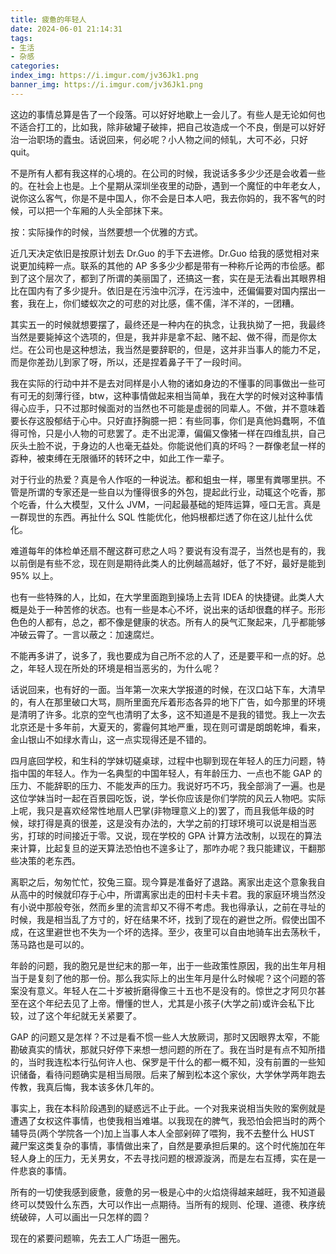 ```yaml
---
title: 疲惫的年轻人
date: 2024-06-01 21:14:31
tags:
- 生活
- 杂感
categories:
index_img: https://i.imgur.com/jv36Jk1.png
banner_img: https://i.imgur.com/jv36Jk1.png
---
```


这边的事情总算是告了一个段落。可以好好地歇上一会儿了。有些人是无论如何也不适合打工的，比如我，除非破罐子破摔，把自己妆造成一个不良，倒是可以好好治一治职场的蠹虫。话说回来，何必呢？小人物之间的倾轧，大可不必，只好 quit。

不是所有人都有我这样的心境的。在公司的时候，我说话多多少少还是会收着一些的。在社会上也是。上个星期从深圳坐夜里的动卧，遇到一个魔怔的中年老女人，说你这么客气，你是不是中国人，你不会是日本人吧，我去你妈的，我不客气的时候，可以把一个车厢的人头全部抹下来。

按：实际操作的时候，当然要想一个优雅的方式。

近几天决定依旧是按原计划去 Dr.Guo 的手下去进修。Dr.Guo 给我的感觉相对来说更加纯粹一点。联系的其他的 AP 多多少少都是带有一种称斤论两的市侩感。都到了这个层次了，都到了所谓的美丽国了，还搞这一套，实在是无法看出其眼界相比在国内有了多少提升。依旧是在污浊中沉浮，在污浊中，还偏偏要对国内摆出一套，我在上，你们蝼蚁次之的可悲的对比感，儒不儒，洋不洋的，一团糟。

其实五一的时候就想要摆了，最终还是一种内在的执念，让我执拗了一把，我最终当然是要毙掉这个选项的，但是，我并非是拿不起、赌不起、做不得，而是你太烂。在公司也是这种想法，我当然是要辞职的，但是，这并非当事人的能力不足，而是你差劲儿到家了呀，所以，还是捏着鼻子干了一段时间。

我在实际的行动中并不是去对同样是小人物的诸如身边的不懂事的同事做出一些可有可无的刻薄行径，btw，这种事情做起来相当简单，我在大学的时候对这种事情得心应手，只不过那时候面对的当然也不可能是虚弱的同辈人。不做，并不意味着要长存这股郁结于心中。只好直抒胸臆一把：有些同事，你们是真他妈蠢啊，不值得可怜，只是小人物的可悲罢了。走不出泥潭，偏偏又像猪一样在四维乱拱，自己灰头土脸不说，于身边的人也毫无益处。你能说他们真的坏吗？一群像老鼠一样的孬种，被束缚在无限循环的转环之中，如此工作一辈子。

对于行业的热爱？真是令人作呕的一种说法。都和蛆虫一样，哪里有粪哪里拱。不管是所谓的专家还是一些自以为懂得很多的外包，提起此行业，动辄这个吃香，那个吃香，什么大模型，又什么 JVM，一问起最基础的矩阵运算，哑口无言。真是一群现世的东西。再扯什么 SQL 性能优化，他妈根都烂透了你在这儿扯什么优化。

难道每年的体检单还扇不醒这群可悲之人吗？要说有没有混子，当然也是有的，我以前倒是有些不忿，现在则是期待此类人的比例越高越好，低了不好，最好是能到 95% 以上。

也有一些特殊的人，比如，在大学里面跑到操场上去背 IDEA 的快捷键。此类人大概是处于一种苦修的状态。也有一些是本心不坏，说出来的话却很蠢的样子。形形色色的人都有，总之，都不像是健康的状态。所有人的戾气汇聚起来，几乎都能够冲破云霄了。一言以蔽之：加速腐烂。

不能再多讲了，说多了，我也要成为自己所不忿的人了，还是要平和一点的好。总之，年轻人现在所处的环境是相当恶劣的，为什么呢？

话说回来，也有好的一面。当年第一次来大学报道的时候，在汉口站下车，大清早的，有人在那里破口大骂，厕所里面充斥着形态各异的地下广告，如今那里的环境是清明了许多。北京的空气也清明了太多，这不知道是不是我的错觉。我上一次去北京还是十多年前，大夏天的，雾霾何其地严重，现在则可谓是朗朗乾坤，看来，金山银山不如绿水青山，这一点实现得还是不错的。

四月底回学校，和生科的学妹切磋桌球，过程中也聊到现在年轻人的压力问题，特指中国的年轻人。作为一名典型的中国年轻人，有年龄压力、一点也不能 GAP 的压力、不能辞职的压力、不能发声的压力。我说好巧不巧，我全部淌了一遍。也是这位学妹当时一起在百景园吃饭，说，学长你应该是你们学院的风云人物吧。实际上呢，我只是喜欢经常性地扇人巴掌(非物理意义上的)罢了，而且我低年级的时候，球打得是真的很差，这是没有办法的，大学之前的打球环境可以说是相当恶劣，打球的时间接近于零。又说，现在学校的 GPA 计算方法改制，以现在的算法来计算，比起复旦的逆天算法恐怕也不遑多让了，那咋办呢？我只能建议，干翻那些决策的老东西。

离职之后，匆匆忙忙，狡兔三窟。现今算是准备好了退路。离家出走这个意象我自从高中的时候就印存于心中，所谓离家出走的田村卡夫卡君。我的家庭环境当然没有小说中那般夸张，然而乡里的流言却又不得不考虑。我也得承认，之前在寻址的时候，我是相当乱了方寸的，好在结果不坏，找到了现在的避世之所。假使出国不成，在这里避世也不失为一个坏的选择。至少，夜里可以自由地骑车出去荡秋千，荡马路也是可以的。

年龄的问题，我的胞兄是世纪末的那一年，出于一些政策性原因，我的出生年月相当于是复刻了他的那一份。那么我实际上的出生年月是什么时候呢？这个问题的答案没有意义。年轻人在二十岁被折磨得像三十五也不是没有的。惊世之才阿贝尔甚至在这个年纪去见了上帝。懵懂的世人，尤其是小孩子(大学之前)或许会私下比较，过了这个年纪就无关紧要了。

GAP 的问题又是怎样？不过是看不惯一些人大放厥词，那时又因眼界太窄，不能勘破真实的情状，那就只好停下来想一想问题的所在了。我在当时是有点不知所措的，当时我连松本行弘何许人也、保罗是干什么的都一概不知，没有前置的一些知识储备，看待问题确实是相当局限。后来了解到松本这个家伙，大学休学两年跑去传教，我真后悔，我本该多休几年的。

事实上，我在本科阶段遇到的疑惑远不止于此。一个对我来说相当失败的案例就是遭遇了女权这件事情，也使我相当难堪。以我现在的脾气，我恐怕会把当时的两个辅导员(两个学院各一个)加上当事人本人全部剁碎了喂狗，我不去整什么 HUST 藏尸案这类复杂的事情，事情做出来了，自然是要承担后果的。这个时代施加在年轻人身上的压力，无关男女，不去寻找问题的根源漩涡，而是左右互搏，实在是一件悲哀的事情。

所有的一切使我感到疲惫，疲惫的另一极是心中的火焰烧得越来越旺，我不知道最终可以焚毁什么东西，大可以作出一点期待。当所有的规则、伦理、道德、秩序统统破碎，人可以画出一只怎样的圆？

现在的紧要问题嘛，先去工人广场逛一圈先。


